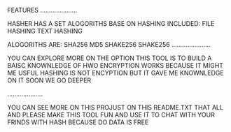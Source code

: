 FEATURES
.....................

HASHER HAS A SET ALOGORITHS BASE ON HASHING INCLUDED:
FILE HASHING
TEXT HASHING

ALOGORITHS ARE:
SHA256
MD5
SHAKE256
SHAKE256
......................

YOU CAN EXPLORE MORE ON THE OPTION 
THIS TOOL IS TO BUILD A BAISC KNOWNLEDGE OF HWO ENCRYPTION WORKS BECAUSE IT MIGHT ME USFUL
HASHING IS NOT ENCYPTION BUT IT GAVE ME KNOWNLEDGE ON IT SOON WE GO DEEPER 

....................

YOU CAN SEE MORE ON THIS PROJUST ON THIS README.TXT 
THAT ALL AND PLEASE MAKE THIS TOOL FUN AND USE IT TO CHAT WITH YOUR FRINDS WITH HASH BECAUSE DO DATA IS FREE 
